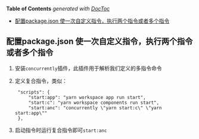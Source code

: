 <!-- START doctoc generated TOC please keep comment here to allow auto update -->
<!-- DON'T EDIT THIS SECTION, INSTEAD RE-RUN doctoc TO UPDATE -->
**Table of Contents**  *generated with [DocToc](https://github.com/thlorenz/doctoc)*

- [配置package.json 使一次自定义指令，执行两个指令或者多个指令](#%E9%85%8D%E7%BD%AEpackagejson-%E4%BD%BF%E4%B8%80%E6%AC%A1%E8%87%AA%E5%AE%9A%E4%B9%89%E6%8C%87%E4%BB%A4%E6%89%A7%E8%A1%8C%E4%B8%A4%E4%B8%AA%E6%8C%87%E4%BB%A4%E6%88%96%E8%80%85%E5%A4%9A%E4%B8%AA%E6%8C%87%E4%BB%A4)

<!-- END doctoc generated TOC please keep comment here to allow auto update -->

## 配置package.json 使一次自定义指令，执行两个指令或者多个指令

1. 安装`concurrently`插件，此插件用于解析我们定义的多指令命令
2. 定义复合指令，类似：
	
		"scripts": {
			"start:app": "yarn workspace app run start",
			"start:c": "yarn workspace components run start",
			"start:anc": "concurrently \"yarn start:c\" \"yarn start:app\""
		},

3. 启动指令时运行复合指令即可`start:anc`